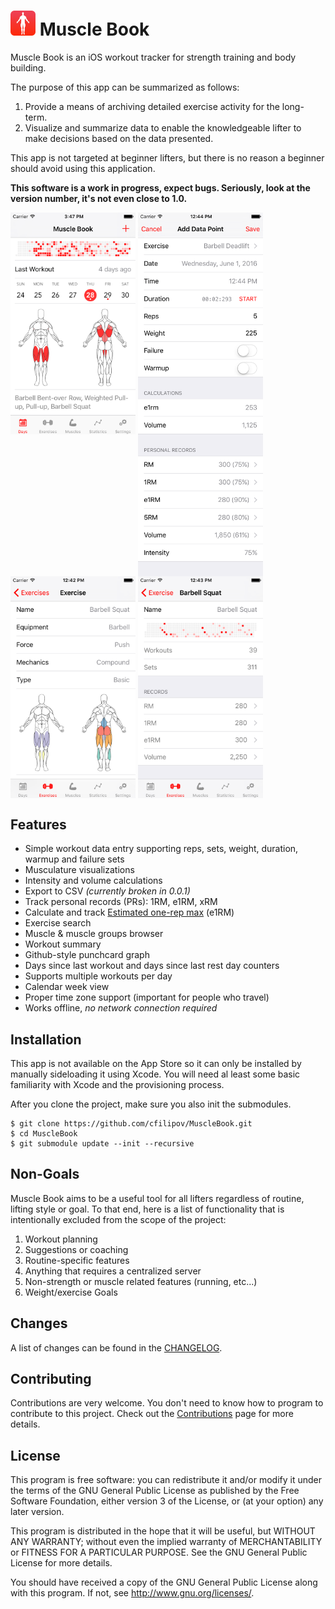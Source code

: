 # <img src="Icon512.png" width="40px" /> Muscle Book

Muscle Book is an iOS workout tracker for strength training and body building.

The purpose of this app can be summarized as follows:

1. Provide a means of archiving detailed exercise activity for the long-term.
2. Visualize and summarize data to enable the knowledgeable lifter to make decisions based on the data presented.

This app is not targeted at beginner lifters, but there is no reason a beginner should avoid using this application.

**This software is a work in progress, expect bugs. Seriously, look at the version number, it's not even close to 1.0.**

<img src="Screenshots/Main.png" width="200px" valign="top" />
<img src="Screenshots/AddDataPoint.png" width="200px" valign="top" />
<img src="Screenshots/ExerciseDetails.png" width="200px" valign="top" />
<img src="Screenshots/ExerciseStatistics.png" width="200px" valign="top" />

## Features

- Simple workout data entry supporting reps, sets, weight, duration, warmup and failure sets
- Musculature visualizations
- Intensity and volume calculations
- Export to CSV *(currently broken in 0.0.1)*
- Track personal records (PRs): 1RM, e1RM, xRM
- Calculate and track [Estimated one-rep max](http://www.exrx.net/Calculators/OneRepMax.html) (e1RM)
- Exercise search
- Muscle & muscle groups browser
- Workout summary
- Github-style punchcard graph
- Days since last workout and days since last rest day counters
- Supports multiple workouts per day
- Calendar week view
- Proper time zone support (important for people who travel)
- Works offline, *no network connection required*

## Installation

This app is not available on the App Store so it can only be installed by manually sideloading it using Xcode. You will need al least some basic familiarity with Xcode and the provisioning process.

After you clone the project, make sure you also init the submodules.

	$ git clone https://github.com/cfilipov/MuscleBook.git
	$ cd MuscleBook
	$ git submodule update --init --recursive

## Non-Goals

Muscle Book aims to be a useful tool for all lifters regardless of routine, lifting style or goal. To that end, here is a list of functionality that is intentionally excluded from the scope of the project:

1. Workout planning
2. Suggestions or coaching
3. Routine-specific features
4. Anything that requires a centralized server
5. Non-strength or muscle related features (running, etc...)
6. Weight/exercise Goals

## Changes

A list of changes can be found in the [CHANGELOG](CHANGELOG.md).

## Contributing

Contributions are very welcome. You don't need to know how to program to contribute to this project. Check out the [Contributions](CONTRIBUTING.md) page for more details.

## License

This program is free software: you can redistribute it and/or modify
it under the terms of the GNU General Public License as published by
the Free Software Foundation, either version 3 of the License, or
(at your option) any later version.

This program is distributed in the hope that it will be useful,
but WITHOUT ANY WARRANTY; without even the implied warranty of
MERCHANTABILITY or FITNESS FOR A PARTICULAR PURPOSE.  See the
GNU General Public License for more details.

You should have received a copy of the GNU General Public License
along with this program.  If not, see <http://www.gnu.org/licenses/>.
